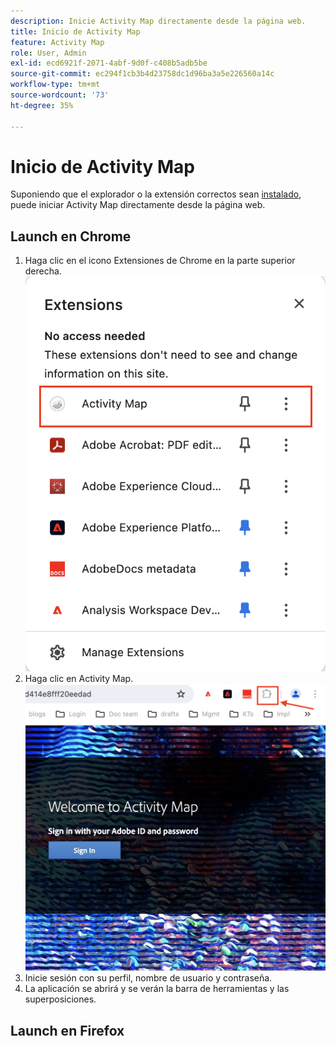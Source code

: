 ```yaml
---
description: Inicie Activity Map directamente desde la página web.
title: Inicio de Activity Map
feature: Activity Map
role: User, Admin
exl-id: ecd6921f-2071-4abf-9d0f-c408b5adb5be
source-git-commit: ec294f1cb3b4d23758dc1d96ba3a5e226560a14c
workflow-type: tm+mt
source-wordcount: '73'
ht-degree: 35%

---
```



# Inicio de Activity Map

Suponiendo que el explorador o la extensión correctos sean [instalado](/help/analyze/activity-map/activitymap-getting-started/activitymap-install.md), puede iniciar Activity Map directamente desde la página web.

## Launch en Chrome

1. Haga clic en el icono Extensiones de Chrome en la parte superior derecha.
   ![Extensión de Activity Map](assets/chrome2.png)
1. Haga clic en Activity Map.
   ![Inicio de Activity Map](assets/chrome3.png)
1. Inicie sesión con su perfil, nombre de usuario y contraseña.
1. La aplicación se abrirá y se verán la barra de herramientas y las superposiciones.

## Launch en Firefox



